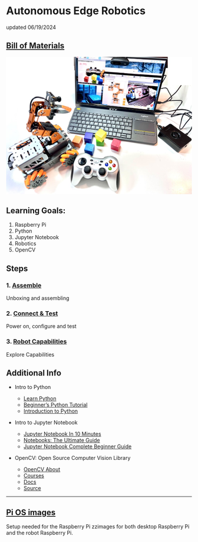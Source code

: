 # Autonomous Edge Robotics

updated 06/19/2024

## [Bill of Materials](BillofMaterials.md)

 <img src="https://github.com/stemoutreach/AutonomousEdgeRobotics/blob/main/zzimages/IMG_2230.jpg" width="600" > 

## Learning Goals:

1. Raspberry Pi
1. Python
1. Jupyter Notebook 
1. Robotics 
1. OpenCV

## Steps

  ### 1. [Assemble](Assemble/README.md) 
Unboxing and assembling 

  ### 2. [Connect & Test](ConnectAndTest/README.md)
Power on, configure and test 

  ### 3. [Robot Capabilities](RobotCapabilities/README.md)
Explore Capabilities
    
## Additional Info
- Intro to Python
  - [Learn Python](https://programiz.pro/learn/master-python)
  - [Beginner’s Python Tutorial](https://python.land/python-tutorial)
  - [Introduction to Python](https://app.datacamp.com/learn/courses/intro-to-python-for-data-science)

- Intro to Jupyter Notebook
  - [Jupyter Notebook In 10 Minutes](https://youtu.be/H9Iu49E6Mxs?si=16GzQfBY0RFZm-9YJupyter)
  - [Notebooks: The Ultimate Guide](https://www.datacamp.com/tutorial/tutorial-jupyter-notebook)
  - [Jupyter Notebook Complete Beginner Guide](https://youtu.be/5pf0_bpNbkw?si=MB17xF2j9rnYH9sX)

- OpenCV: Open Source Computer Vision Library
  - [OpenCV About](https://opencv.org/about)
  - [Courses](https://opencv.org/courses)
  - [Docs](https://docs.opencv.org/4.x)
  - [Source](https://github.com/opencv/opencv)

- - - - - - - -  
## [Pi OS images](zPi-OS-zzimages/README.md)

Setup needed for the Raspberry Pi zzimages for both desktop Raspberry Pi and the robot Raspberry Pi. 

